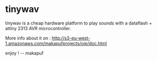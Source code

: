 tinywav
=======

tinywav is a cheap hardware platform to play sounds with a dataflash + attiny 2313 AVR microcontroller.

More info about it on : http://s3-eu-west-1.amazonaws.com/makapufprojects/oie/doc.html

enjoy ! -- makapuf


